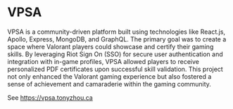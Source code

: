 # VPSA

VPSA is a community-driven platform built using technologies like React.js, Apollo, Express, MongoDB, and GraphQL. The primary goal was to create a space where Valorant players could showcase and certify their gaming skills. By leveraging Riot Sign On (SSO) for secure user authentication and integration with in-game profiles, VPSA allowed players to receive personalized PDF certificates upon successful skill validation. This project not only enhanced the Valorant gaming experience but also fostered a sense of achievement and camaraderie within the gaming community.

See https://vpsa.tonyzhou.ca
